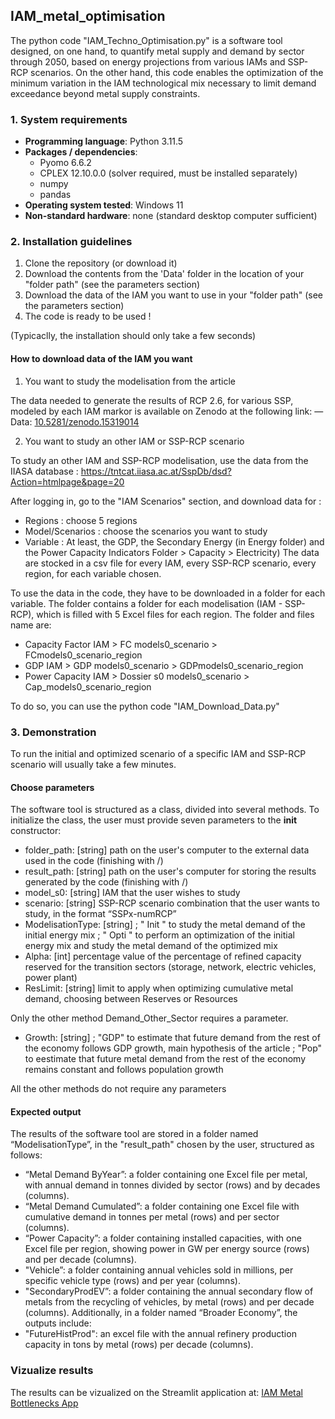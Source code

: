 ## IAM_metal_optimisation 

The python code "IAM_Techno_Optimisation.py" is a software tool designed, on one hand, to quantify metal supply and demand by sector through 2050, based on energy projections from various IAMs and SSP-RCP scenarios. On the other hand, this code enables the optimization of the minimum variation in the IAM technological mix necessary to limit demand exceedance beyond metal supply constraints.

### 1. System requirements

- **Programming language**: Python 3.11.5  
- **Packages / dependencies**:  
  - Pyomo 6.6.2  
  - CPLEX 12.10.0.0 (solver required, must be installed separately)  
  - numpy  
  - pandas
- **Operating system tested**: Windows 11  
- **Non-standard hardware**: none (standard desktop computer sufficient)

### 2. Installation guidelines

1. Clone the repository (or download it)
2. Download the contents from the 'Data' folder in the location of your "folder path" (see the parameters section)
3. Download the data of the IAM you want to use in your "folder path" (see the parameters section)
4. The code is ready to be used !

(Typicaclly, the installation should only take a few seconds)

#### How to download data of the IAM you want

1. You want to study the modelisation from the article
   
The data needed to generate the results of RCP 2.6, for various SSP, modeled by each IAM markor is available on Zenodo at the following link: 
        — Data: [10.5281/zenodo.15319014](https://doi.org/10.5281/zenodo.15319014)

2. You want to study an other IAM or SSP-RCP scenario

To study an other IAM and SSP-RCP modelisation, use the data from the IIASA database : https://tntcat.iiasa.ac.at/SspDb/dsd?Action=htmlpage&page=20

After logging in, go to the "IAM Scenarios" section, and download data for : 
- Regions : choose 5 regions
- Model/Scenarios : choose the scenarios you want to study
- Variable : At least, the GDP, the Secondary Energy (in Energy folder) and the Power Capacity                 Indicators Folder > Capacity > Electricity)
The data are stocked in a csv file for every IAM, every SSP-RCP scenario, every region, for each variable chosen.

To use the data in the code, they have to be downloaded in a folder for each variable. The folder contains a folder for each modelisation (IAM - SSP-RCP), which is filled with 5 Excel files for each region.
The folder and files name are:
- Capacity Factor IAM > FC models0_scenario > FCmodels0_scenario_region
- GDP IAM > GDP models0_scenario > GDPmodels0_scenario_region
- Power Capacity IAM > Dossier s0 models0_scenario > Cap_models0_scenario_region

To do so, you can use the python code "IAM_Download_Data.py"

### 3. Demonstration

To run the initial and optimized scenario of a specific IAM and SSP-RCP scenario will usually take a few minutes. 

#### Choose parameters

The software tool is structured as a class, divided into several methods. To initialize the class, the user must provide seven parameters to the __init__ constructor:
- folder_path: [string] path on the user's computer to the external data used in the code (finishing with /)
- result_path: [string] path on the user's computer for storing the results generated by the code (finishing with /)
- model_s0: [string] IAM that the user wishes to study
- scenario: [string] SSP-RCP scenario combination that the user wants to study, in the format “SSPx-numRCP”
- ModelisationType: [string] ; " Init " to study the metal demand of the initial energy mix ; " Opti " to perform an optimization of the initial energy mix and study the metal demand of the optimized mix
- Alpha: [int] percentage value of the percentage of refined capacity reserved for the transition sectors (storage, network, electric vehicles, power plant)
- ResLimit: [string] limit to apply when optimizing cumulative metal demand, choosing between Reserves or Resources

Only the other method Demand_Other_Sector requires a parameter.
- Growth: [string] ; "GDP" to estimate that future demand from the rest of the economy follows GDP growth, main hypothesis of the article ; "Pop" to eestimate that future metal demand from the rest of the economy remains constant and follows population growth

All the other methods do not require any parameters

#### Expected output

The results of the software tool are stored in a folder named “ModelisationType”, in the "result_path" chosen by the user, structured as follows:
- “Metal Demand ByYear”: a folder containing one Excel file per metal, with annual demand in tonnes divided by sector (rows) and by decades (columns).
- “Metal Demand Cumulated”: a folder containing one Excel file with cumulative demand in tonnes per metal (rows) and per sector (columns).
- “Power Capacity”: a folder containing installed capacities, with one Excel file per region, showing power in GW per energy source (rows) and per decade (columns).
- "Vehicle”: a folder containing annual vehicles sold in millions, per specific vehicle type (rows) and per year (columns).
- "SecondaryProdEV”: a folder containing the annual secondary flow of metals from the recycling of vehicles, by metal (rows) and per decade (columns).
Additionally, in a folder named “Broader Economy”, the outputs include:
- "FutureHistProd": an excel file with the annual refinery production capacity in tons by metal (rows) per decade (columns). 



### Vizualize results 

The results can be vizualized on the Streamlit application at: [IAM Metal Bottlenecks App](https://iam-metal-bottlenecks.streamlit.app/)
